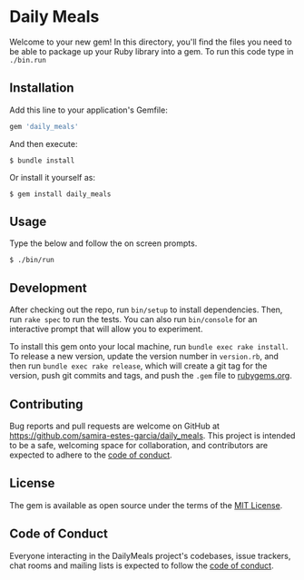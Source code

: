 # Daily Meals

Welcome to your new gem! In this directory, you'll find the files you need to be able to package up your Ruby library into a gem. To run this code type in `./bin.run`

## Installation

Add this line to your application's Gemfile:

```ruby
gem 'daily_meals'
```

And then execute:

    $ bundle install

Or install it yourself as:

    $ gem install daily_meals

## Usage

Type the below and follow the on screen prompts.

```
$ ./bin/run
```

## Development

After checking out the repo, run `bin/setup` to install dependencies. Then, run `rake spec` to run the tests. You can also run `bin/console` for an interactive prompt that will allow you to experiment.

To install this gem onto your local machine, run `bundle exec rake install`. To release a new version, update the version number in `version.rb`, and then run `bundle exec rake release`, which will create a git tag for the version, push git commits and tags, and push the `.gem` file to [rubygems.org](https://rubygems.org).

## Contributing

Bug reports and pull requests are welcome on GitHub at https://github.com/samira-estes-garcia/daily_meals. This project is intended to be a safe, welcoming space for collaboration, and contributors are expected to adhere to the [code of conduct](https://github.com/[USERNAME]/daily_meals/blob/master/CODE_OF_CONDUCT.md).

## License

The gem is available as open source under the terms of the [MIT License](https://opensource.org/licenses/MIT).

## Code of Conduct

Everyone interacting in the DailyMeals project's codebases, issue trackers, chat rooms and mailing lists is expected to follow the [code of conduct](https://github.com/[USERNAME]/daily_meals/blob/master/CODE_OF_CONDUCT.md).
